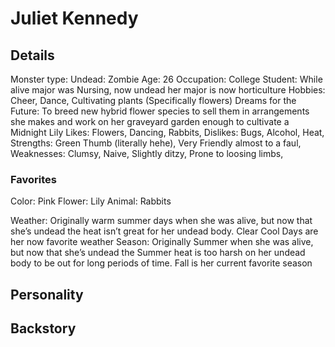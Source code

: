 # Juliet Kennedy 
## Details
Monster type: Undead: Zombie
Age: 26
Occupation: College Student: While alive major was Nursing, now undead her major is now horticulture
Hobbies: Cheer, Dance, Cultivating plants (Specifically flowers)
Dreams for the Future: To breed new hybrid flower species to sell them in arrangements she makes and work on her graveyard garden enough to cultivate a Midnight Lily
Likes:  Flowers, Dancing, Rabbits, 
Dislikes: Bugs, Alcohol,  Heat, 
Strengths: Green Thumb (literally hehe), Very Friendly almost to a faul, 
Weaknesses: Clumsy, Naive, Slightly ditzy, Prone to loosing limbs, 
### Favorites
Color: Pink
Flower: Lily
Animal: Rabbits

Weather: Originally warm summer days when she was alive, but now that she’s undead the heat isn’t great for her undead body. Clear Cool Days are her now favorite weather
Season: Originally Summer when she was alive, but now that she’s undead the Summer heat is too harsh on her undead body to be out for long periods of time. Fall is her current favorite season


## Personality 

## Backstory 


